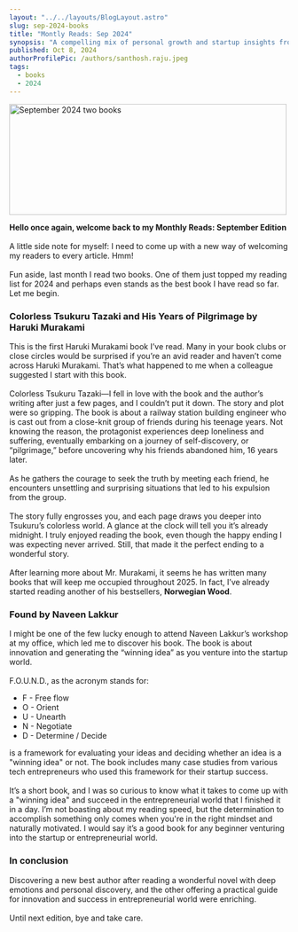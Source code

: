 ```yaml
---
layout: "../../layouts/BlogLayout.astro"
slug: sep-2024-books
title: "Montly Reads: Sep 2024"
synopsis: "A compelling mix of personal growth and startup insights from two captivating reads."
published: Oct 8, 2024
authorProfilePic: /authors/santhosh.raju.jpeg
tags:
  - books
  - 2024
---
```


<div class="w-full flex flex-row justify-center">
  <img src="/sep-2024/cover.jpg" alt="September 2024 two books" width="500" height="200" />
</div>

**Hello once again, welcome back to my Monthly Reads: September Edition**
<br/><br/>
A little side note for myself: I need to come up with a new way of welcoming my readers to every article. Hmm!
<br/><br/>
Fun aside, last month I read two books. One of them just topped my reading list for 2024 and perhaps even stands as the best book I have read so far. Let me begin.

### Colorless Tsukuru Tazaki and His Years of Pilgrimage by Haruki Murakami

This is the first Haruki Murakami book I’ve read. Many in your book clubs or close circles would be surprised if you’re an avid reader and haven’t come across Haruki Murakami. That’s what happened to me when a colleague suggested I start with this book.
<br/><br/>
Colorless Tsukuru Tazaki—I fell in love with the book and the author’s writing after just a few pages, and I couldn’t put it down. The story and plot were so gripping. The book is about a railway station building engineer who is cast out from a close-knit group of friends during his teenage years. Not knowing the reason, the protagonist experiences deep loneliness and suffering, eventually embarking on a journey of self-discovery, or “pilgrimage,” before uncovering why his friends abandoned him, 16 years later.
<br/><br/>
As he gathers the courage to seek the truth by meeting each friend, he encounters unsettling and surprising situations that led to his expulsion from the group.
<br/><br/>
The story fully engrosses you, and each page draws you deeper into Tsukuru’s colorless world. A glance at the clock will tell you it’s already midnight. I truly enjoyed reading the book, even though the happy ending I was expecting never arrived. Still, that made it the perfect ending to a wonderful story.
<br/><br/>
After learning more about Mr. Murakami, it seems he has written many books that will keep me occupied throughout 2025. In fact, I’ve already started reading another of his bestsellers, **Norwegian Wood**.

### Found by Naveen Lakkur

I might be one of the few lucky enough to attend Naveen Lakkur’s workshop at my office, which led me to discover his book. The book is about innovation and generating the “winning idea” as you venture into the startup world.
<br/><br/>
F.O.U.N.D., as the acronym stands for:

- F - Free flow
- O - Orient
- U - Unearth
- N - Negotiate
- D - Determine / Decide

is a framework for evaluating your ideas and deciding whether an idea is a "winning idea" or not. The book includes many case studies from various tech entrepreneurs who used this framework for their startup success.
<br/><br/>
It’s a short book, and I was so curious to know what it takes to come up with a "winning idea" and succeed in the entrepreneurial world that I finished it in a day. I’m not boasting about my reading speed, but the determination to accomplish something only comes when you're in the right mindset and naturally motivated. I would say it’s a good book for any beginner venturing into the startup or entrepreneurial world.

### In conclusion

Discovering a new best author after reading a wonderful novel with deep emotions and personal discovery, and the other offering a practical guide for innovation and success in entrepreneurial world were enriching.
<br/><br/>
Until next edition, bye and take care.
